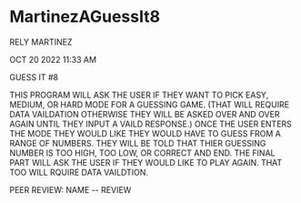 # MartinezAGuessIt8

RELY MARTINEZ 

OCT 20 2022 11:33 AM

GUESS IT #8 

THIS PROGRAM WILL ASK THE USER IF THEY WANT TO PICK EASY, 
MEDIUM, OR HARD MODE FOR A GUESSING GAME. (THAT WILL REQUIRE 
DATA VAILDATION OTHERWISE THEY WILL BE ASKED OVER AND OVER 
AGAIN UNTIL THEY INPUT A VAILD RESPONSE.) ONCE THE USER ENTERS 
THE MODE THEY WOULD LIKE THEY WOULD HAVE TO GUESS FROM A RANGE 
OF NUMBERS. THEY WILL BE TOLD THAT THIER GUESSING NUMBER IS TOO
 HIGH, TOO LOW, OR CORRECT AND END. THE FINAL PART WILL ASK THE 
 USER IF THEY WOULD LIKE TO PLAY AGAIN. THAT TOO WILL RQUIRE DATA 
 VAILDTION.

PEER REVIEW: NAME -- REVIEW
